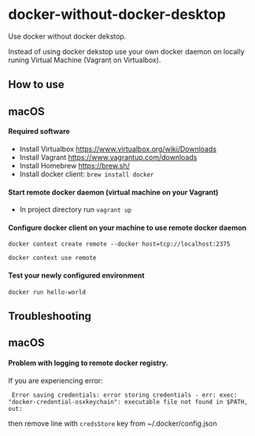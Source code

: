 # docker-without-docker-desktop
Use docker without docker dekstop.

Instead of using docker dekstop use your own docker daemon on locally runing Virtual Machine (Vagrant on Virtualbox).

## How to use
## macOS
#### Required software
- Install Virtualbox https://www.virtualbox.org/wiki/Downloads
- Install Vagrant https://www.vagrantup.com/downloads
- Install Homebrew https://brew.sh/
- Install docker client:
```brew install docker``` 

#### Start remote docker daemon (virtual machine on your Vagrant)
- In project directory run ```vagrant up```

#### Configure docker client on your machine to use remote docker daemon
```docker context create remote --docker host=tcp://localhost:2375```

```docker context use remote```

#### Test your newly configured environment
```docker run hello-world```

## Troubleshooting
## macOS
#### Problem with logging to remote docker registry.
If you are experiencing error:

``` Error saving credentials: error storing credentials - err: exec: "docker-credential-osxkeychain": executable file not found in $PATH, out:```

then remove
line with ```credsStore``` key from ~/.docker/config.json
